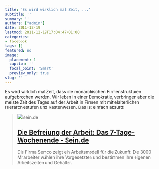 ```yaml
---
title: 'Es wird wirklich mal Zeit, ...'
subtitle: ''
summary: ''
authors: ["admin"]
date: 2011-12-19
lastmod: 2011-12-19T17:04:47+01:00
categories:
- facebook
tags: []
featured: no
image:
  placement: 1
  caption: ''
  focal_point: 'Smart'
  preview_only: true
slug: ''
---
```

Es wird wirklich mal Zeit, dass die monarchischen Firmenstrukturen aufgebrochen werden. Wir leben in einer Demokratie, verbringen aber die meiste Zeit des Tages auf der Arbeit in Firmen mit mittelalterlichen Hierarchiestufen und Kastenwesen. Das ist einfach absurd! 
> [![](https://www.sein.de/wp-content/uploads/bilder/ricardo_semler.jpg)](http://www.sein.de/gesellschaft/neue-wirtschaft/2010/die-befreiung-der-arbeit-das-7-tage-wochenende.html)
> sein.de
> ## [Die Befreiung der Arbeit: Das 7-Tage-Wochenende - Sein.de](http://www.sein.de/gesellschaft/neue-wirtschaft/2010/die-befreiung-der-arbeit-das-7-tage-wochenende.html)
>
>Die Firma Semco zeigt ein Arbeitsmodell für die Zukunft: Die 3000 Mitarbeiter wählen ihre Vorgesetzten und bestimmen ihre eigenen Arbeitszeiten und Gehälter.

